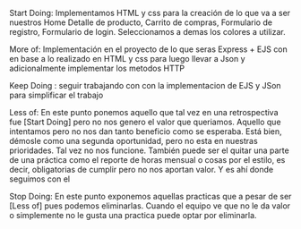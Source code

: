 Start Doing: Implementamos HTML y css para la creación de lo que va a ser nuestros Home Detalle de producto, Carrito de compras, Formulario de registro, Formulario de login. Seleccionamos a demas los colores a utilizar.



More of: Implementación en el proyecto de lo que seras Express + EJS con en base a lo realizado en HTML y css para luego llevar a Json y adicionalmente implementar los metodos HTTP




Keep Doing : seguir trabajando con  con la implementacion de EJS y JSon para simplificar el trabajo




Less of: En este punto ponemos aquello que tal vez en una retrospectiva fue [Start Doing] pero no nos genero el valor que queriamos. Aquello que intentamos pero no nos dan tanto beneficio como se esperaba. Está bien, démosle como una segunda oportunidad, pero no esta en nuestras prioridades. Tal vez no nos funcione. También puede ser el quitar una parte de una práctica como el reporte de horas mensual o cosas por el estilo, es decir, obligatorias de cumplir pero no nos aportan valor. Y es ahí donde seguimos con el




Stop Doing: En este punto exponemos aquellas practicas que a pesar de ser [Less of] pues podemos eliminarlas. Cuando el equipo ve que no le da valor o simplemente no le gusta una practica puede optar por eliminarla.

